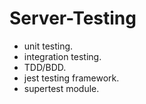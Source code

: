 # Server-Testing

* unit testing.
* integration testing.
* TDD/BDD.
* jest testing framework.
* supertest module.


